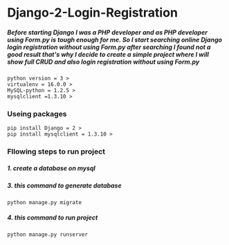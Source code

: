 # Django-2-Login-Registration

##### Before starting Django I was a PHP developer and as PHP developer using Form.py is tough enough for me. So I start searching online Django login registration without using Form.py after searching I found not a good result that's why I decide to create a simple project where I will show full CRUD and also login registration without using Form.py


    python version = 3 >
    virtualenv = 16.0.0 >
    MySQL-python = 1.2.5 >
    mysqlclient =1.3.10 >


### Useing packages

    pip install Django = 2 >
    pip install mysqlclient = 1.3.10 >

###  Fllowing steps to run project
##### 1. create a database on mysql 
    
##### 3.  this command to generate database

    python manage.py migrate

##### 4.  this command to run project    
    
    python manage.py runserver
  
